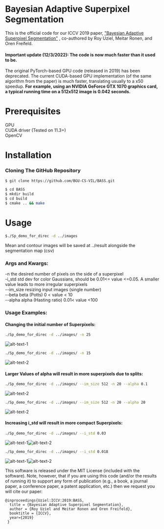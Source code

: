 

# Bayesian Adaptive Superpixel Segmentation

This is the official code for our ICCV 2019 paper, ["Bayesian Adaptive Superpixel Segmentation"](https://www.cs.bgu.ac.il/~orenfr/BASS/Uziel_ICCV_2019.pdf) , co-authored by Roy Uziel, Meitar Ronen, and Oren Freifeld.

#### Important update (12/3/2022): The code is now much faster than it used to be. 
The original PyTorch-based GPU code (released in 2019) has been deprecated. The current CUDA-based GPU implementation (of the same algorithm from the paper) is much faster, translating usually to a x50 speedup. <b>For example, using an NVIDIA GeForce GTX 1070 graphics card, a typical running time on a 512x512 image is 0.042 seconds.</b>

# Prerequisites
GPU<br />
CUDA driver (Tested on 11.3+) <br />
OpenCV <br />

# Installation

### Cloning The GitHub Repository

```bash
$ git clone https://github.com/BGU-CS-VIL/BASS.git
``` 
```bash
$ cd BASS
$ mkdir build
$ cd build
$ cmake .. && make
``` 

# Usage
```bash
$./Sp_demo_for_direc -d ../images
``` 
Mean and contour images will be saved at ../result alongside the segmentation map (csv)

### Args and Kwargs:
-n the desired number of pixels on the side of a superpixel<br />
-i_std std dev for color Gaussians, should be 0.01<= value <=0.05. A smaller value leads to more irregular superpixels<br />
--im_size resizing input images (single number)<br />
--beta beta (Potts) 0 < value < 10<br />
--alpha alpha (Hasting ratio) 0.01< value <100<br />

### Usage Examples:

#### Changing the initial number of Superpixels:
```bash
./Sp_demo_for_direc -d ../images/ -n 25
```
![alt-text-1](./gif/border_25.png "-n 25") 


```bash
./Sp_demo_for_direc -d ../images/ -n 15
```

![alt-text-2](./gif/border_20.png "-n 15")

#### Larger Values of alpha will result in more superpixels due to splits:
```bash
./Sp_demo_for_direc -d ../images/ --im_size 512 -n 20 --alpha 0.1
```
![alt-text-2](./gif/border_2.png "--alpha 2")



```bash
./Sp_demo_for_direc -d ../images/ --im_size 512 -n 20 --alpha 20
```
![alt-text-2](./gif/border_alpha20.png "--alpha 20")


#### Increasing i_std will result in more compact Superpixels:

```bash
./Sp_demo_for_direc -d ../images/ --i_std 0.03
```
![alt-text-1](./gif/border_302003.png "-n 25")![alt-text-2](./gif/mean_302003.png "-n 25")  

```bash
./Sp_demo_for_direc -d ../images/ --i_std 0.018
```

![alt-text-1](./gif/border_18.png "-n 25")![alt-text-2](./gif/mean_18.png "-n 25")  




This software is released under the MIT License (included with the software). Note, however, that if you are using this code (and/or the results of running it) to support any form of publication (e.g., a book, a journal paper, a conference paper, a patent application, etc.) then we request you will cite our paper:

```
@inproceedings{Uziel:ICCV:2019:BASS,
  title = {Bayesian Adaptive Superpixel Segmentation},
  author = {Roy Uziel and Meitar Ronen and Oren Freifeld},
  booktitle = {ICCV},
  year={2019}
 } 
